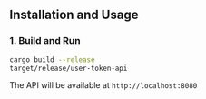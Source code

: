 ## Installation and Usage

### 1. Build and Run
```bash
cargo build --release
target/release/user-token-api
```

The API will be available at `http://localhost:8080`


